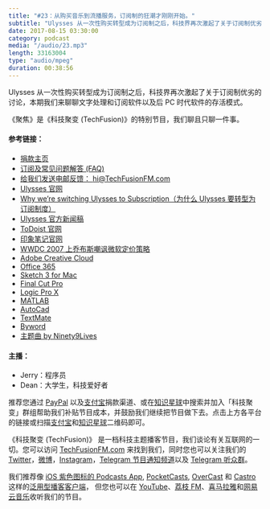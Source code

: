 ```yaml
---
title: "#23：从购买音乐到流播服务，订阅制的狂潮才刚刚开始。"
subtitle: "Ulysses 从一次性购买转型成为订阅制之后，科技界再次激起了关于订阅制优劣的讨论，本期我们来聊聊文字处理和订阅软件以及后 PC 时代软件的存活模式。《聚焦》是《科技聚变 (TechFusion)》的特别节目，我们聊且只聊一件事。"
date: 2017-08-15 03:30:00
category: podcast
media: "/audio/23.mp3"
length: 33163004 
type: "audio/mpeg"
duration: 00:38:56
---
```


Ulysses 从一次性购买转型成为订阅制之后，科技界再次激起了关于订阅制优劣的讨论，本期我们来聊聊文字处理和订阅软件以及后 PC 时代软件的存活模式。

《聚焦》是《科技聚变 (TechFusion)》的特别节目，我们聊且只聊一件事。

#### 参考链接：
- [捐款主页](https://techfusionfm.com/donate)
- [订阅及常见问题解答 (FAQ)](https://techfusionfm.com/faq)
- [给我们发送电邮反馈： hi@TechFusionFM.com](mailto:hi@techfusionfm.com)
- [Ulysses 官网](https://www.ulyssesapp.com)
- [Why we’re switching Ulysses to Subscription（为什么 Ulysses 要转型为订阅制度）](https://medium.com/building-ulysses/why-were-switching-ulysses-to-subscription-47f80b07a9cd )
- [Ulysses 官方新闻稿](https://ulyssesapp.com/blog/)
- [ToDoist 官网](https://www.todoist.com/)
- [印象笔记官网](https://www.evernote.com/)
- [WWDC 2007 上乔布斯嘲讽微软定价策略](https://youtu.be/Shu6_lO1PW8?t=1h4m42s)
- [Adobe Creative Cloud](http://www.adobe.com/cn/creativecloud/)
- [Office 365](http://office365.com)
- [Sketch 3 for Mac](https://www.sketchapp.com)
- [Final Cut Pro](https://www.apple.com/final-cut-pro/)
- [Logic Pro X](https://www.apple.com/logic-pro/)
- [MATLAB](https://www.mathworks.com/products/matlab.html)
- [AutoCad](https://www.autodesk.com/products/autocad/overview)
- [TextMate](http://macromates.com)
- [Byword](https://bywordapp.com)
- [主题曲 by Ninety9Lives](http://99l.tv/BleedingThroughYU)


#### 主播：
- Jerry：程序员
- Dean：大学生，科技爱好者

推荐您通过 [PayPal](https://paypal.me/techfusionfm/5) 以及[支付宝](HTTPS://QR.ALIPAY.COM/FKX09288AJOENI0MVZXM12)捐款渠道、或在[知识星球](https://www.xiaomiquan.com)中搜索并加入「科技聚变」群组帮助我们补贴节目成本，并鼓励我们继续把节目做下去。点击上方各平台的链接或扫描[支付宝](https://techfusionfm.com/images/QR.JPG)和[知识星球](https://t.zsxq.com/IEmEM3f)二维码即可。

《科技聚变 (TechFusion)》 是一档科技主题播客节目，我们谈论有关互联网的一切。您可以访问 [TechFusionFM.com](https://TechFusionFM.com) 来找到我们，同时您也可以关注我们的 [Twitter](http://twitter.com/TechFusionFM)，[微博](http://weibo.com/TechFusionFM)，[Instagram](http://instagram.com/TechFusionFM)，[Telegram 节目通知频道](https://t.me/TechFusionFM)以及 [Telegram 听众群](https://t.me/TechFusionChat)。

我们推荐像 [iOS 紫色图标的 Podcasts App](https://itunes.apple.com/cn/podcast/id1202658654), [PocketCasts](http://pca.st/podcast/28fcd200-cc7c-0134-10da-25324e2a541d), [OverCast](https://overcast.fm) 和 [Castro](http://supertop.co/castro/) 这样的[泛用型播客客户端](https://techfusionfm.com/faq)， 但您也可以在 [YouTube](https://www.youtube.com/channel/UC6uvHf21Tjm5lepw6P2Ki-Q)、[荔枝 FM](https://www.lizhi.fm/1494013/)、[喜马拉雅](http://www.ximalaya.com/72456289/album/6648521)和[网易云音乐](http://music.163.com/#/djradio?id=347498120)收听我们的节目。
